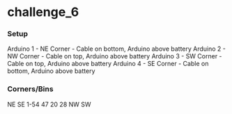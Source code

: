 # challenge_6

### Setup
Arduino 1 - NE Corner - Cable on bottom, Arduino above battery
Arduino 2 - NW Corner - Cable on top, Arduino above battery
Arduino 3 - SW Corner - Cable on top, Arduino above battery
Arduino 4 - SE Corner - Cable on bottom, Arduino above battery

### Corners/Bins
NE    SE
1-54  47
20    28
NW    SW
